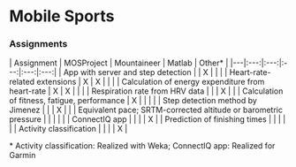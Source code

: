 # Mobile Sports

### Assignments

| Assignment | MOSProject | Mountaineer | Matlab | Other\* |
|---|:---:|:---:|:---:|:---:|:---:|
| App with server and step detection |  | X | | |
| Heart-rate-related extensions | X | X | | |
| Calculation of energy expenditure from heart-rate | X | X | | |
| Respiration rate from HRV data | | | X | |
| Calculation of fitness, fatigue, performance | X | | | |
| Step detection method by Jimenez | | | X | |
| Equivalent pace; SRTM-corrected altitude or barometric pressure | | | | |
| ConnectIQ app | | | | X |
| Prediction of finishing times | | | | |
| Activity classification | | | | X |

\* Activity classification: Realized with Weka; ConnectIQ app: Realized for Garmin
